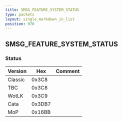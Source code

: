 ```yaml
---
title: SMSG_FEATURE_SYSTEM_STATUS
type: packets
layout: single_markdown_in_list
position: 970
---
```


## SMSG_FEATURE_SYSTEM_STATUS

### Status

Version    | Hex        | Comment
---------- | ---------- | ---------- 
Classic    | 0x3C8      | 
TBC        | 0x3C8      | 
WotLK      | 0x3C9      | 
Cata       | 0x3DB7     | 
MoP        | 0x16BB     | 